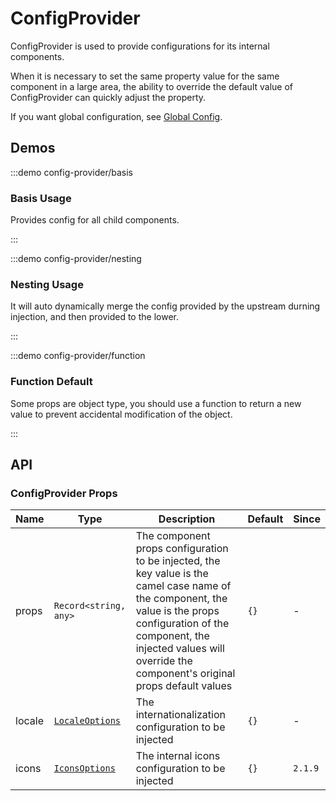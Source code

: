# ConfigProvider

ConfigProvider is used to provide configurations for its internal components.

When it is necessary to set the same property value for the same component in a large area, the ability to override the default value of ConfigProvider can quickly adjust the property.

If you want global configuration, see [Global Config](/en-US/guide/global-config).

## Demos

:::demo config-provider/basis

### Basis Usage

Provides config for all child components.

:::

:::demo config-provider/nesting

### Nesting Usage

It will auto dynamically merge the config provided by the upstream durning injection, and then provided to the lower.

:::

:::demo config-provider/function

### Function Default

Some props are object type, you should use a function to return a new value to prevent accidental modification of the object.

:::

## API

### ConfigProvider Props

| Name   | Type                                                                                                    | Description                                                                                                                                                                                                                                     | Default | Since   |
| ------ | ------------------------------------------------------------------------------------------------------- | ----------------------------------------------------------------------------------------------------------------------------------------------------------------------------------------------------------------------------------------------- | ------- | ------- |
| props  | `Record<string, any>`                                                                                   | The component props configuration to be injected, the key value is the camel case name of the component, the value is the props configuration of the component, the injected values will override the component's original props default values | `{}`    | -       |
| locale | [`LocaleOptions`](https://github.com/vexip-ui/vexip-ui/blob/main/common/config/src/locale/helper.ts#L5) | The internationalization configuration to be injected                                                                                                                                                                                           | `{}`    | -       |
| icons  | [`IconsOptions`](https://github.com/vexip-ui/vexip-ui/blob/main/common/config/src/icons.ts#L88)         | The internal icons configuration to be injected                                                                                                                                                                                                 | `{}`    | `2.1.9` |
